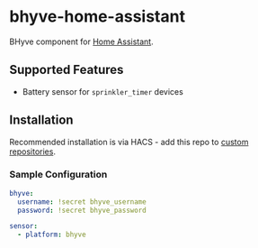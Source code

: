 # bhyve-home-assistant

BHyve component for [Home Assistant](https://www.home-assistant.io/).

## Supported Features
* Battery sensor for `sprinkler_timer` devices

## Installation

Recommended installation is via HACS - add this repo to [custom repositories](https://hacs.xyz/docs/navigation/settings#custom-repositories).

### Sample Configuration

```yaml
bhyve:
  username: !secret bhyve_username
  password: !secret bhyve_password

sensor:
  - platform: bhyve
```

